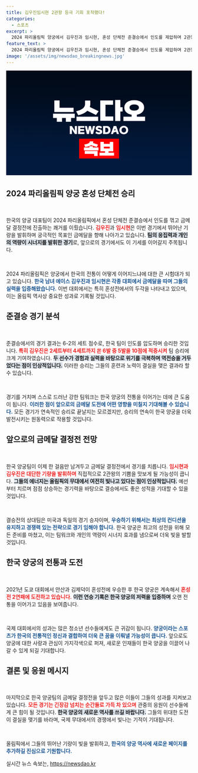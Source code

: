 ```yaml
---
title: 김우진임시현 2관왕 등극 기회 포착했다!
categories:
  - 스포츠
excerpt: >
  2024 파리올림픽 양궁에서 김우진과 임시현, 혼성 단체전 준결승에서 인도를 제압하며 2관왕의 꿈을 이어갔다. 금메달에 단 한 걸음 남은 한국 양궁의 흥미진진한 대결을 놓치지 마세요!
feature_text: >
  2024 파리올림픽 양궁에서 김우진과 임시현, 혼성 단체전 준결승에서 인도를 제압하며 2관왕의 꿈을 이어갔다. 금메달에 단 한 걸음 남은 한국 양궁의 흥미진진한 대결을 놓치지 마세요!
image: '/assets/img/newsdao_breakingnews.jpg'
---
```


<p><img src="/assets/img/newsdao_breakingnews.jpg" alt="firstkoreanews 속보" /></p>

<h2 data-ke-size="size26">2024 파리올림픽 양궁 혼성 단체전 승리</h2>

<p data-ke-size="size16">&nbsp;</p>

<p>한국의 양궁 대표팀이 2024 파리올림픽에서 혼성 단체전 준결승에서 인도를 꺾고 금메달 결정전에 진출하는 쾌거를 이뤘습니다. <b><span style="color: #ee2323;">김우진</span></b>과 <b><span style="color: #ee2323;">임시현</span></b>은 이번 경기에서 뛰어난 기량을 발휘하며 궁극적인 목표인 금메달을 향해 나아가고 있습니다. <b><span style="background-color: #21538527;">팀의 응집력과 개인의 역량이 시너지를 발휘한 경기</span></b>로, 앞으로의 경기에서도 이 기세를 이어갈지 주목됩니다.</p>

<p data-ke-size="size16">&nbsp;</p>

<p>2024 파리올림픽은 양궁에서 한국의 전통이 어떻게 이어지느냐에 대한 큰 시험대가 되고 있습니다. <b><span style="color: #1a5490;">한국 남녀 에이스 김우진과 임시현은 각종 대회에서 금메달을 따며 그들의 실력을 입증해왔습니다.</span></b> 이번 대회에서는 특히 혼성전에서의 두각을 나타내고 있으며, 이는 올림픽 역사상 중요한 성과로 기록될 것입니다.</p>

<h2 data-ke-size="size26">준결승 경기 분석</h2>

<p data-ke-size="size16">&nbsp;</p>

<p>준결승에서의 경기 결과는 6-2의 세트 점수로, 한국 팀이 인도를 압도하며 승리한 것입니다. <b><span style="color: #ee2323;">특히 김우진은 2세트부터 4세트까지 쏜 6발 중 5발을 10점에 적중시켜</span></b> 팀 승리에 크게 기여하였습니다. <b><span style="background-color: #21538527;">두 선수가 경험과 실력을 바탕으로 위기를 극복하며 역전승을 거두었다는 점이 인상적입니다.</span></b> 이러한 승리는 그들의 훈련과 노력이 결실을 맺은 결과라 할 수 있습니다.</p>

<p data-ke-size="size16">&nbsp;</p>

<p>경기를 거치며 스스로 드러난 강한 팀워크는 한국 양궁의 전통을 이어가는 데에 큰 도움이 됩니다. <b><span style="color: #1a5490;">이러한 점이 앞으로의 금메달 도전에 어떤 영향을 미칠지 기대해볼 수 있습니다.</span></b> 모든 경기가 연속적인 승리로 끝날지는 모르겠지만, 승리의 연속이 한국 양궁을 더욱 발전시키는 원동력으로 작용할 것입니다.</p>

<h2 data-ke-size="size26">앞으로의 금메달 결정전 전망</h2>

<p data-ke-size="size16">&nbsp;</p>

<p>한국 양궁팀이 이제 한 걸음만 남겨두고 금메달 결정전에서 경기를 치릅니다. <b><span style="color: #ee2323;">임시현과 김우진은 대단한 기량을 발휘하며</span></b> 직접적으로 2관왕의 기쁨을 맛보게 될 가능성이 큽니다. <b><span style="background-color: #21538527;">그들의 에너지는 올림픽의 무대에서 여전히 빛나고 있다는 점이 인상적입니다.</span></b> 예선부터 치르며 점점 상승하는 경기력을 바탕으로 결승에서도 좋은 성적을 기대할 수 있을 것입니다.</p>

<p data-ke-size="size16">&nbsp;</p>

<p>결승전의 상대팀은 미국과 독일의 경기 승자이며, <b><span style="color: #1a5490;">우승하기 위해서는 최상의 컨디션을 유지하고 경쟁력 있는 전략으로 경기 임해야 합니다.</span></b> 한국 양궁은 최고의 성전을 위해 모든 준비를 마쳤고, 이는 팀워크와 개인의 역량이 시너지 효과를 냄으로써 더욱 빛을 발할 것입니다.</p>

<h2 data-ke-size="size26">한국 양궁의 전통과 도전</h2>

<p data-ke-size="size16">&nbsp;</p>

<p>2021년 도쿄 대회에서 안산과 김제덕이 혼성전에 우승한 후 한국 양궁은 계속해서 <b><span style="color: #ee2323;">혼성전 2연패에 도전하고 있습니다.</span></b> <b><span style="background-color: #21538527;">이런 연승 기록은 한국 양궁의 저력을 입증하며</span></b> 오랜 전통을 이어가고 있음을 보여줍니다.</p>

<p data-ke-size="size16">&nbsp;</p>

<p>국제 대회에서의 성과는 많은 청소년 선수들에게도 큰 귀감이 됩니다. <b><span style="color: #1a5490;">양궁이라는 스포츠가 한국의 전통적인 정신과 결합하여 더욱 큰 꿈을 이뤄낼 가능성이 큽니다.</span></b> 앞으로도 양궁에 대한 사랑과 관심이 가지각색으로 퍼져, 새로운 인재들이 한국 양궁을 이끌어 나갈 수 있게 되길 기대합니다.</p>

<h2 data-ke-size="size26">결론 및 응원 메시지</h2>

<p data-ke-size="size16">&nbsp;</p>

<p>마지막으로 한국 양궁팀의 금메달 결정전을 앞두고 많은 이들이 그들의 성과를 지켜보고 있습니다. <b><span style="color: #ee2323;">모든 경기는 긴장감 넘치는 순간들로 가득 차 있으며</span></b> 관중의 응원이 선수들에게 큰 힘이 될 것입니다. <b><span style="background-color: #21538527;">한국 양궁의 새로운 역사를 쓰길 바랍니다.</span></b> 그들의 위대한 도전이 결실을 맺기를 바라며, 국제 무대에서의 경쟁에서 빛나는 기적이 기대됩니다. </p>

<p data-ke-size="size16">&nbsp;</p>

<p>올림픽에서 그들의 뛰어난 기량이 빛을 발휘하고, <b><span style="color: #1a5490;">한국의 양궁 역사에 새로운 페이지를 추가하길 진심으로 기원합니다.</span></b></p>
실시간 뉴스 속보는, <a href="https://newsdao.kr" rel="dofollow">https://newsdao.kr</a>


